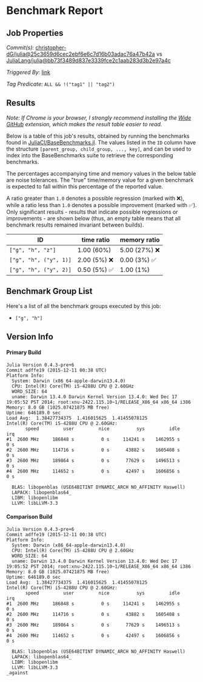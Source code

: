 # Benchmark Report

## Job Properties

*Commit(s):* [christopher-dG/julia@25c3659d6cec2ebf6e6c7d16b03adac76a47b42a](https://github.com/christopher-dG/julia/commit/25c3659d6cec2ebf6e6c7d16b03adac76a47b42a) vs [JuliaLang/julia@bb73f3489d837e3339fce2c1aab283d3b2e97a4c](https://github.com/JuliaLang/julia/commit/bb73f3489d837e3339fce2c1aab283d3b2e97a4c)

*Triggered By:* [link](https://www.test.com)

*Tag Predicate:* `ALL && !("tag1" || "tag2")`

## Results

*Note: If Chrome is your browser, I strongly recommend installing the [Wide GitHub](https://chrome.google.com/webstore/detail/wide-github/kaalofacklcidaampbokdplbklpeldpj?hl=en)
extension, which makes the result table easier to read.*

Below is a table of this job's results, obtained by running the benchmarks found in
[JuliaCI/BaseBenchmarks.jl](https://github.com/JuliaCI/BaseBenchmarks.jl). The values
listed in the `ID` column have the structure `[parent_group, child_group, ..., key]`,
and can be used to index into the BaseBenchmarks suite to retrieve the corresponding
benchmarks.

The percentages accompanying time and memory values in the below table are noise tolerances. The "true"
time/memory value for a given benchmark is expected to fall within this percentage of the reported value.

A ratio greater than `1.0` denotes a possible regression (marked with :x:), while a ratio less
than `1.0` denotes a possible improvement (marked with :white_check_mark:). Only significant results - results
that indicate possible regressions or improvements - are shown below (thus, an empty table means that all
benchmark results remained invariant between builds).

| ID | time ratio | memory ratio |
|----|------------|--------------|
| `["g", "h", "z"]` | 1.00 (60%)  | 5.00 (27%) :x: |
| `["g", "h", ("y", 1)]` | 2.00 (5%) :x: | 0.00 (3%) :white_check_mark: |
| `["g", "h", ("y", 2)]` | 0.50 (5%) :white_check_mark: | 1.00 (1%)  |

## Benchmark Group List

Here's a list of all the benchmark groups executed by this job:

- `["g", "h"]`

## Version Info

#### Primary Build

```
Julia Version 0.4.3-pre+6
Commit adffe19 (2015-12-11 00:38 UTC)
Platform Info:
  System: Darwin (x86_64-apple-darwin13.4.0)
  CPU: Intel(R) Core(TM) i5-4288U CPU @ 2.60GHz
  WORD_SIZE: 64
  uname: Darwin 13.4.0 Darwin Kernel Version 13.4.0: Wed Dec 17 19:05:52 PST 2014; root:xnu-2422.115.10~1/RELEASE_X86_64 x86_64 i386
Memory: 8.0 GB (1025.07421875 MB free)
Uptime: 646189.0 sec
Load Avg:  1.38427734375  1.416015625  1.41455078125
Intel(R) Core(TM) i5-4288U CPU @ 2.60GHz:
       speed         user         nice          sys         idle          irq
#1  2600 MHz     186848 s          0 s     114241 s    1462955 s          0 s
#2  2600 MHz     114716 s          0 s      43882 s    1605408 s          0 s
#3  2600 MHz     189864 s          0 s      77629 s    1496513 s          0 s
#4  2600 MHz     114652 s          0 s      42497 s    1606856 s          0 s

  BLAS: libopenblas (USE64BITINT DYNAMIC_ARCH NO_AFFINITY Haswell)
  LAPACK: libopenblas64_
  LIBM: libopenlibm
  LLVM: libLLVM-3.3

```

#### Comparison Build

```
Julia Version 0.4.3-pre+6
Commit adffe19 (2015-12-11 00:38 UTC)
Platform Info:
  System: Darwin (x86_64-apple-darwin13.4.0)
  CPU: Intel(R) Core(TM) i5-4288U CPU @ 2.60GHz
  WORD_SIZE: 64
  uname: Darwin 13.4.0 Darwin Kernel Version 13.4.0: Wed Dec 17 19:05:52 PST 2014; root:xnu-2422.115.10~1/RELEASE_X86_64 x86_64 i386
Memory: 8.0 GB (1025.07421875 MB free)
Uptime: 646189.0 sec
Load Avg:  1.38427734375  1.416015625  1.41455078125
Intel(R) Core(TM) i5-4288U CPU @ 2.60GHz:
       speed         user         nice          sys         idle          irq
#1  2600 MHz     186848 s          0 s     114241 s    1462955 s          0 s
#2  2600 MHz     114716 s          0 s      43882 s    1605408 s          0 s
#3  2600 MHz     189864 s          0 s      77629 s    1496513 s          0 s
#4  2600 MHz     114652 s          0 s      42497 s    1606856 s          0 s

  BLAS: libopenblas (USE64BITINT DYNAMIC_ARCH NO_AFFINITY Haswell)
  LAPACK: libopenblas64_
  LIBM: libopenlibm
  LLVM: libLLVM-3.3
_against
```
